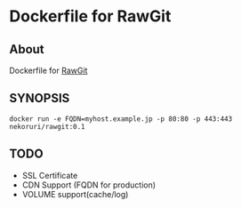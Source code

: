 Dockerfile for RawGit
=====================

## About

Dockerfile for [RawGit](https://github.com/rgrove/rawgit)

## SYNOPSIS

```
docker run -e FQDN=myhost.example.jp -p 80:80 -p 443:443 nekoruri/rawgit:0.1
```

## TODO

- SSL Certificate
- CDN Support (FQDN for production)
- VOLUME support(cache/log)
